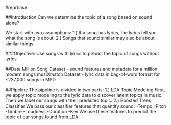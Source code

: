 #reprhase

##Introduction
Can we determine the topic of a song based on sound alone?

We start with two assumptions:
1.) If a song has lyrics, the lyrics tell you what the song is about.
2.) Songs that sound similar may also be about similar things.

###Objective:
Use songs with lyrics to predict the topic of songs without lyrics

##Data
Million Song Dataset - sound features and metadata for a million modern songs
musiXmatch Dataset - lyric data in bag-of-word format for ~237,000 songs in MSD

##Pipeline
The pipeline is divided in two parts:
  1.) LDA Topic Modeling
        First, we apply topic modeling to the lyric data to discover latent topics in music.
        Then we label our songs with their predicted topic.
  2.) Boosted Trees Classifier
        We pass our classifier features that quantify sound:
            -Tempo
            -Pitch
            -Timbre
            -Loudness
            -Duration
            -Key
        We use these features to predict the topic of our songs found from LDA.
